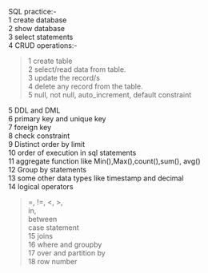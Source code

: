 SQL practice:-     <br>
1 create database   <br>
2 show database    <br>
3 select statements   <br>
4 CRUD operations:-     <br>

>   1 create table    <br>
>   2 select/read data from table.    <br>
>   3 update the record/s         <br>
>   4 delete any record from the table.    <br>
>   5 null, not null, auto_increment, default constraint    <br>

5 DDL and DML      <br>
6 primary key and unique key    <br>
7 foreign key                         <br>
8 check constraint                  <br>
9 Distinct order by limit                     <br>
10 order of execution in sql statements    <br>
11 aggregate function like Min(),Max(),count(),sum(), avg()   <br>
12 Group by statements    <br>
13 some other data types like timestamp and decimal     <br>
14 logical operators        <br>
> =, !=, <, >,    <br>
> in, <br>
> between  <br>
> case statement        <br>
15 joins      <br>
16 where and groupby   <br>
17 over and partition by    <br>
18 row number       <br>
